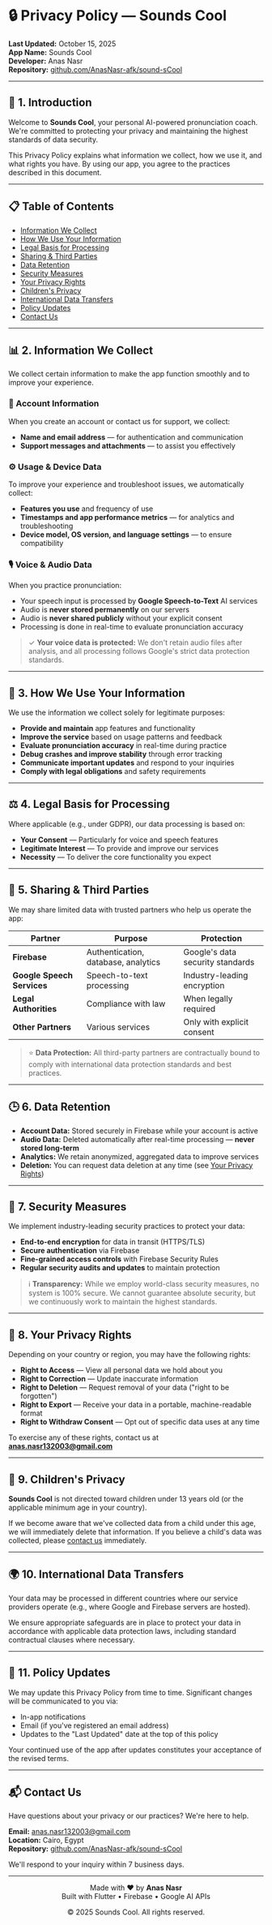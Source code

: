 # 🔒 Privacy Policy — Sounds Cool

**Last Updated:** October 15, 2025  
**App Name:** Sounds Cool  
**Developer:** Anas Nasr  
**Repository:** [github.com/AnasNasr-afk/sound-sCool](https://github.com/AnasNasr-afk/sound-sCool)

---

## 👋 1. Introduction

Welcome to **Sounds Cool**, your personal AI-powered pronunciation coach. We're committed to protecting your privacy and maintaining the highest standards of data security.

This Privacy Policy explains what information we collect, how we use it, and what rights you have. By using our app, you agree to the practices described in this document.

---

## 📋 Table of Contents

- [Information We Collect](#2-information-we-collect)
- [How We Use Your Information](#3-how-we-use-your-information)
- [Legal Basis for Processing](#4-legal-basis-for-processing)
- [Sharing & Third Parties](#5-sharing--third-parties)
- [Data Retention](#6-data-retention)
- [Security Measures](#7-security-measures)
- [Your Privacy Rights](#8-your-privacy-rights)
- [Children's Privacy](#9-childrens-privacy)
- [International Data Transfers](#10-international-data-transfers)
- [Policy Updates](#11-policy-updates)
- [Contact Us](#-contact-us)

---

## 📊 2. Information We Collect

We collect certain information to make the app function smoothly and to improve your experience.

### 👤 Account Information

When you create an account or contact us for support, we collect:

- **Name and email address** — for authentication and communication
- **Support messages and attachments** — to assist you effectively

### ⚙️ Usage & Device Data

To improve your experience and troubleshoot issues, we automatically collect:

- **Features you use** and frequency of use
- **Timestamps and app performance metrics** — for analytics and troubleshooting
- **Device model, OS version, and language settings** — to ensure compatibility

### 🎙️ Voice & Audio Data

When you practice pronunciation:

- Your speech input is processed by **Google Speech-to-Text** AI services
- Audio is **never stored permanently** on our servers
- Audio is **never shared publicly** without your explicit consent
- Processing is done in real-time to evaluate pronunciation accuracy

> ✓ **Your voice data is protected:** We don't retain audio files after analysis, and all processing follows Google's strict data protection standards.

---

## 🚀 3. How We Use Your Information

We use the information we collect solely for legitimate purposes:

- **Provide and maintain** app features and functionality
- **Improve the service** based on usage patterns and feedback
- **Evaluate pronunciation accuracy** in real-time during practice
- **Debug crashes and improve stability** through error tracking
- **Communicate important updates** and respond to your inquiries
- **Comply with legal obligations** and safety requirements

---

## ⚖️ 4. Legal Basis for Processing

Where applicable (e.g., under GDPR), our data processing is based on:

- **Your Consent** — Particularly for voice and speech features
- **Legitimate Interest** — To provide and improve our services
- **Necessity** — To deliver the core functionality you expect

---

## 🤝 5. Sharing & Third Parties

We may share limited data with trusted partners who help us operate the app:

| Partner | Purpose | Protection |
|---------|---------|-----------|
| **Firebase** | Authentication, database, analytics | Google's data security standards |
| **Google Speech Services** | Speech-to-text processing | Industry-leading encryption |
| **Legal Authorities** | Compliance with law | When legally required |
| **Other Partners** | Various services | Only with explicit consent |

> ⭐ **Data Protection:** All third-party partners are contractually bound to comply with international data protection standards and best practices.

---

## 🕒 6. Data Retention

- **Account Data:** Stored securely in Firebase while your account is active
- **Audio Data:** Deleted automatically after real-time processing — **never stored long-term**
- **Analytics:** We retain anonymized, aggregated data to improve services
- **Deletion:** You can request data deletion at any time (see [Your Privacy Rights](#8-your-privacy-rights))

---

## 🔐 7. Security Measures

We implement industry-leading security practices to protect your data:

- **End-to-end encryption** for data in transit (HTTPS/TLS)
- **Secure authentication** via Firebase
- **Fine-grained access controls** with Firebase Security Rules
- **Regular security audits and updates** to maintain protection

> ℹ️ **Transparency:** While we employ world-class security measures, no system is 100% secure. We cannot guarantee absolute security, but we continuously work to maintain the highest standards.

---

## 👤 8. Your Privacy Rights

Depending on your country or region, you may have the following rights:

- **Right to Access** — View all personal data we hold about you
- **Right to Correction** — Update inaccurate information
- **Right to Deletion** — Request removal of your data ("right to be forgotten")
- **Right to Export** — Receive your data in a portable, machine-readable format
- **Right to Withdraw Consent** — Opt out of specific data uses at any time

To exercise any of these rights, contact us at **[anas.nasr132003@gmail.com](mailto:anas.nasr132003@gmail.com)**

---

## 👶 9. Children's Privacy

**Sounds Cool** is not directed toward children under 13 years old (or the applicable minimum age in your country).

If we become aware that we've collected data from a child under this age, we will immediately delete that information. If you believe a child's data was collected, please [contact us](mailto:anas.nasr132003@gmail.com) immediately.

---

## 🌍 10. International Data Transfers

Your data may be processed in different countries where our service providers operate (e.g., where Google and Firebase servers are hosted).

We ensure appropriate safeguards are in place to protect your data in accordance with applicable data protection laws, including standard contractual clauses where necessary.

---

## 🔄 11. Policy Updates

We may update this Privacy Policy from time to time. Significant changes will be communicated to you via:

- In-app notifications
- Email (if you've registered an email address)
- Updates to the "Last Updated" date at the top of this policy

Your continued use of the app after updates constitutes your acceptance of the revised terms.

---

## 📬 Contact Us

Have questions about your privacy or our practices? We're here to help.

**Email:** [anas.nasr132003@gmail.com](mailto:anas.nasr132003@gmail.com)  
**Location:** Cairo, Egypt  
**Repository:** [github.com/AnasNasr-afk/sound-sCool](https://github.com/AnasNasr-afk/sound-sCool)

We'll respond to your inquiry within 7 business days.

---

<div align="center">

Made with ❤️ by **Anas Nasr**  
Built with Flutter • Firebase • Google AI APIs

© 2025 Sounds Cool. All rights reserved.

</div>
